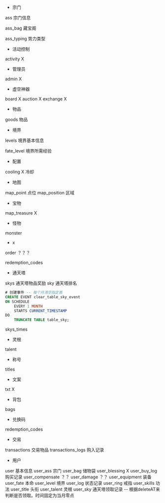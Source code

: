 - 宗门

ass 宗门信息

ass_bag 藏宝阁

ass_typing 势力类型

- 活动控制

activity X

- 管理员

admin X

- 虚空神器

board X
auction X
exchange X

- 物品

goods 物品

- 境界

levels 境界基本信息

fate_level 境界所需经验

- 配置

cooling X 冷却

- 地图

map_point 点位
map_position 区域

- 宝物

map_treasure X

- 怪物

monster

- x

order ？？？

redemption_codes

- 通天塔

skys 通天塔物品奖励
sky 通天塔排名

```sql
# 创建事件 -- 每个月清空指定表
CREATE EVENT clear_table_sky_event
ON SCHEDULE
    EVERY 1 MONTH
    STARTS CURRENT_TIMESTAMP
DO
    TRUNCATE TABLE table_sky;
```

skys_times

- 灵根

talent

- 称号

titles

- 文案

txt X

- 背包

bags

- 兑换码

redemption_codes

- 交易

transactions 交易物品
transactions_logs 购入记录

- 用户

user 基本信息
user_ass 宗门
user_bag 储物袋
user_blessing X
user_buy_log 购买记录
user_compensate ？？
user_damage ？？
user_equipment 装备
user_fate 本命
user_level 境界
user_log 状态记录
user_ring 戒指
user_skills 功法
user_title 头衔
user_talent 灵根
user_sky 通天塔领取记录 -- 根据deleteAT来判断是否领取。时间固定为当月零点
